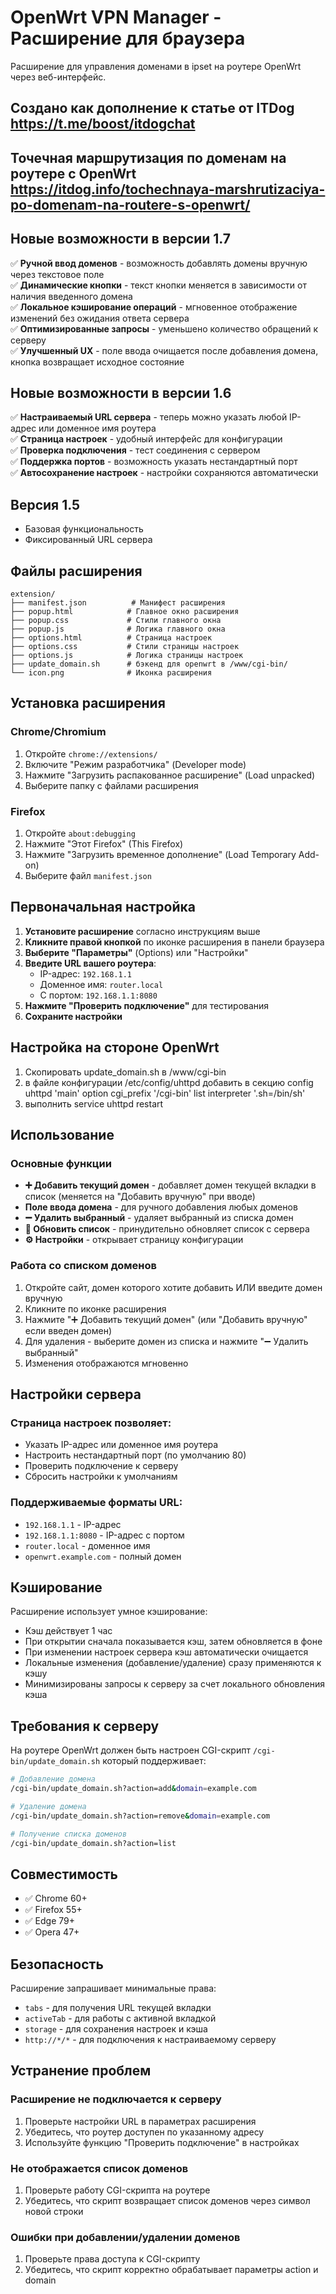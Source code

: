 # OpenWrt VPN Manager - Расширение для браузера

Расширение для управления доменами в ipset на роутере OpenWrt через веб-интерфейс.

## Создано как дополнение к статье от ITDog https://t.me/boost/itdogchat
## Точечная маршрутизация по доменам на роутере с OpenWrt https://itdog.info/tochechnaya-marshrutizaciya-po-domenam-na-routere-s-openwrt/

## Новые возможности в версии 1.7

✅ **Ручной ввод доменов** - возможность добавлять домены вручную через текстовое поле  
✅ **Динамические кнопки** - текст кнопки меняется в зависимости от наличия введенного домена  
✅ **Локальное кэширование операций** - мгновенное отображение изменений без ожидания ответа сервера  
✅ **Оптимизированные запросы** - уменьшено количество обращений к серверу  
✅ **Улучшенный UX** - поле ввода очищается после добавления домена, кнопка возвращает исходное состояние  

## Новые возможности в версии 1.6

✅ **Настраиваемый URL сервера** - теперь можно указать любой IP-адрес или доменное имя роутера  
✅ **Страница настроек** - удобный интерфейс для конфигурации  
✅ **Проверка подключения** - тест соединения с сервером  
✅ **Поддержка портов** - возможность указать нестандартный порт  
✅ **Автосохранение настроек** - настройки сохраняются автоматически


## Версия 1.5 
- Базовая функциональность
- Фиксированный URL сервера

## Файлы расширения

```
extension/
├── manifest.json          # Манифест расширения
├── popup.html            # Главное окно расширения
├── popup.css             # Стили главного окна
├── popup.js              # Логика главного окна
├── options.html          # Страница настроек
├── options.css           # Стили страницы настроек
├── options.js            # Логика страницы настроек
├── update_domain.sh      # бэкенд для openwrt в /www/cgi-bin/
└── icon.png              # Иконка расширения 
```

## Установка расширения

### Chrome/Chromium
1. Откройте `chrome://extensions/`
2. Включите "Режим разработчика" (Developer mode)
3. Нажмите "Загрузить распакованное расширение" (Load unpacked)
4. Выберите папку с файлами расширения

### Firefox
1. Откройте `about:debugging`
2. Нажмите "Этот Firefox" (This Firefox)
3. Нажмите "Загрузить временное дополнение" (Load Temporary Add-on)
4. Выберите файл `manifest.json`

## Первоначальная настройка

1. **Установите расширение** согласно инструкциям выше
2. **Кликните правой кнопкой** по иконке расширения в панели браузера
3. **Выберите "Параметры"** (Options) или "Настройки"
4. **Введите URL вашего роутера**:
   - IP-адрес: `192.168.1.1`
   - Доменное имя: `router.local`
   - С портом: `192.168.1.1:8080`
5. **Нажмите "Проверить подключение"** для тестирования
6. **Сохраните настройки**

## Настройка на стороне OpenWrt

1. Скопировать update_domain.sh в /www/cgi-bin
2. в файле конфигурации /etc/config/uhttpd
   добавить в секцию
      config uhttpd 'main'
         option cgi_prefix '/cgi-bin'
         list interpreter '.sh=/bin/sh'
3. выполнить service uhttpd restart

## Использование

### Основные функции
- **➕ Добавить текущий домен** - добавляет домен текущей вкладки в список (меняется на "Добавить вручную" при вводе)
- **Поле ввода домена** - для ручного добавления любых доменов
- **➖ Удалить выбранный** - удаляет выбранный из списка домен
- **🔄 Обновить список** - принудительно обновляет список с сервера
- **⚙️ Настройки** - открывает страницу конфигурации

### Работа со списком доменов
1. Откройте сайт, домен которого хотите добавить ИЛИ введите домен вручную
2. Кликните по иконке расширения
3. Нажмите "➕ Добавить текущий домен" (или "Добавить вручную" если введен домен)
4. Для удаления - выберите домен из списка и нажмите "➖ Удалить выбранный"
5. Изменения отображаются мгновенно

## Настройки сервера

### Страница настроек позволяет:
- Указать IP-адрес или доменное имя роутера
- Настроить нестандартный порт (по умолчанию 80)
- Проверить подключение к серверу
- Сбросить настройки к умолчаниям

### Поддерживаемые форматы URL:
- `192.168.1.1` - IP-адрес
- `192.168.1.1:8080` - IP-адрес с портом
- `router.local` - доменное имя
- `openwrt.example.com` - полный домен

## Кэширование

Расширение использует умное кэширование:
- Кэш действует 1 час
- При открытии сначала показывается кэш, затем обновляется в фоне
- При изменении настроек сервера кэш автоматически очищается
- Локальные изменения (добавление/удаление) сразу применяются к кэшу
- Минимизированы запросы к серверу за счет локального обновления кэша

## Требования к серверу

На роутере OpenWrt должен быть настроен CGI-скрипт `/cgi-bin/update_domain.sh` который поддерживает:

```bash
# Добавление домена
/cgi-bin/update_domain.sh?action=add&domain=example.com

# Удаление домена  
/cgi-bin/update_domain.sh?action=remove&domain=example.com

# Получение списка доменов
/cgi-bin/update_domain.sh?action=list
```

## Совместимость

- ✅ Chrome 60+
- ✅ Firefox 55+
- ✅ Edge 79+
- ✅ Opera 47+

## Безопасность

Расширение запрашивает минимальные права:
- `tabs` - для получения URL текущей вкладки
- `activeTab` - для работы с активной вкладкой
- `storage` - для сохранения настроек и кэша
- `http://*/*` - для подключения к настраиваемому серверу

## Устранение проблем

### Расширение не подключается к серверу
1. Проверьте настройки URL в параметрах расширения
2. Убедитесь, что роутер доступен по указанному адресу
3. Используйте функцию "Проверить подключение" в настройках

### Не отображается список доменов
1. Проверьте работу CGI-скрипта на роутере
2. Убедитесь, что скрипт возвращает список доменов через символ новой строки

### Ошибки при добавлении/удалении доменов
1. Проверьте права доступа к CGI-скрипту
2. Убедитесь, что скрипт корректно обрабатывает параметры action и domain
